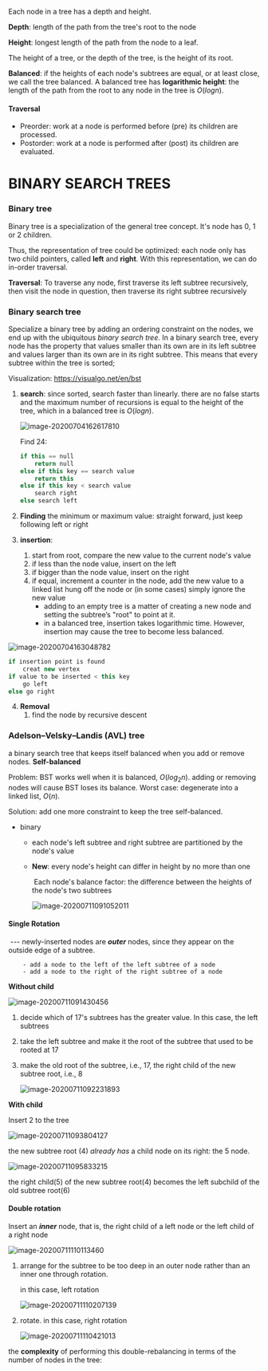 Each node in a tree has a depth and height.

**Depth**: length of the path from the tree's root to the node

**Height**: longest length of the path  from the node to a leaf.

The height of a tree, or the depth of the tree, is the height of its root.

**Balanced**: if the heights of each node's subtrees are equal, or at least close, we call  the tree balanced.  A balanced tree has **logarithmic height**: the length of the path from the root to any node in the tree is $O(log n)$.

#### Traversal

- Preorder: work at a node is performed before (pre) its children are processed.
- Postorder: work at a node is performed after (post) its children are evaluated.

# BINARY SEARCH TREES

### Binary tree

Binary tree is a specialization of the general tree concept. It's node has 0, 1 or 2 children.

Thus, the representation of tree could be optimized: each node only has two child pointers, called **left** and **right**. With this representation, we can do in-order traversal.

**Traversal**: To traverse any node, first traverse its left subtree recursively, then visit the node in question, then traverse its right subtree recursively

### Binary search tree

Specialize a binary tree by adding an ordering constraint on the nodes, we end up with the ubiquitous *binary search tree*. In a binary search tree, every node has the property that values smaller than its own are in its left subtree and values larger than its own are in its right subtree. This means that every subtree within the tree is sorted; 

Visualization: https://visualgo.net/en/bst

1. **search**: since sorted, search faster than linearly. there are no false starts and the maximum number of recursions is equal to the height of the tree, which in a balanced tree is $O(logn)$.

   ![image-20200704162617810](figures\image-20200704162617810.png)

   Find 24: 

   ```C++
   if this == null
       return null
   else if this key == search value
       return this
   else if this key < search value
       search right
   else search left
   ```

   

2. **Finding** the minimum or maximum value: straight forward, just keep following left or right

3. **insertion**:  
   1. start from root, compare the new value to the current node's value 
   2. if less than the node value, insert on the left
   3. if bigger than the node value, insert on the right
   4. if equal, increment a counter in the node, add the new value to a linked list hung off the node or (in some cases) simply ignore the new value
      - adding to an empty tree is a matter of creating a new node and setting the subtree’s "root" to point at it.
      - in a balanced tree, insertion takes logarithmic time. However, insertion may cause the tree to become less balanced.

![image-20200704163048782](figures\image-20200704163048782.png)

```c++
if insertion point is found
	creat new vertex
if value to be inserted < this key
	go left
else go right
```

4. **Removal**
   1. find the node by recursive descent



### Adelson–Velsky–Landis (AVL) tree

a binary search tree that keeps itself balanced when you add or remove nodes. **Self-balanced**

Problem: BST works well when it is balanced, $O(log_2 n)$. adding or removing nodes will cause BST loses its balance. Worst case: degenerate into a linked list, $O(n)$.

Solution:  add one more constraint to keep the tree self-balanced.

- binary

   - each node's left subtree and right subtree are partitioned by the node's value

   - **New**: every node's height can differ in height by no more than one

     ​			Each node's balance factor: the difference between the heights of the node's two subtrees

     ![image-20200711091052011](.\figures\avl)

#### Single Rotation

​	--- newly-inserted nodes are ***outer*** nodes, since they appear on the outside edge of a subtree.

		- add a node to the left of the left subtree of a node
		- add a node to the right of the right subtree of a node

**Without child**

![image-20200711091430456](.\figures\image-20200711091430456.png)

1. decide which of 17's subtrees has the greater value. In this case, the left subtrees

2. take the left subtree and make it the root of the subtree that used to be rooted at 17

3. make the old root of the subtree, i.e., 17, the right child of the new subtree root, i.e., 8

   ![image-20200711092231893](.\figures\image-20200711092231893.png)

**With child**

Insert 2 to the tree

![image-20200711093804127](.\figures\image-20200711093804127.png)

the new subtree root (4) *already has* a child node on its right: the 5 node.

![image-20200711095833215](.\figures\image-20200711095833215.png)

the right child(5) of the new subtree root(4) becomes the left subchild of the old subtree root(6)



#### Double rotation

Insert an ***inner*** node, that is, the right child of a left node or the left child of a right node

![image-20200711110113460](.\figures\image-20200711110113460.png)

1. arrange for the subtree to be too deep in an outer node rather than an inner one through rotation.

   in this case, left rotation

   ![image-20200711110207139](.\figures\image-20200711110207139.png)

2. rotate. in this case, right rotation

   ![image-20200711110421013](.\figures\image-20200711110421013.png)



the **complexity** of performing this double-rebalancing in terms of the number of nodes in the tree:

